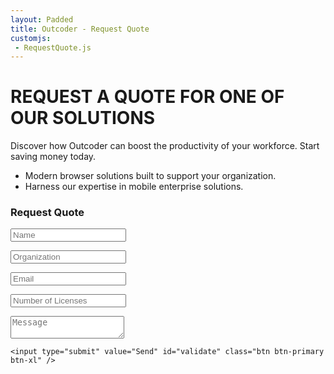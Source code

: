 ```yaml
---
layout: Padded
title: Outcoder - Request Quote
customjs:
 - RequestQuote.js
---
```


<div class="short">
<div class="row">
<div class="maincopy col-md-7 col-xs-12">
<h1>REQUEST A QUOTE FOR ONE OF OUR SOLUTIONS</h1>
<p>Discover how Outcoder can boost the productivity of your workforce. Start saving money today.</p>
<ul>
	<li>Modern browser solutions built to support your organization.</li>
	<li>Harness our expertise in mobile enterprise solutions.</li>
</ul>
</div>
<div class="call-to-action col-md-5 col-xs-12">
<div class="contact-form-cont">
<h3>Request Quote</h3>
<form action="https://formspree.io/f/xrgjzeky" method="post">
    <input type="text" name="name" class="form-control" placeholder="Name" />
    <p class="help-block"></p>
    <input type="text" name="Organization" class="form-control" placeholder="Organization" />
    <p class="help-block"></p>
    <input type="email" name="_replyto" id="email" class="form-control" placeholder="Email" required/>
    <p class="help-block"></p>
    <input type="text" name="LicenseCount" class="form-control" placeholder="Number of Licenses" />
    <p class="help-block"></p>
    <textarea type="text" name="MessageBody" class="form-control" placeholder="Message"></textarea>
    <input type="hidden" name="_next" value="http://outcoder.com/RequestQuote/FormSubmitted/" />
    <input type="hidden" name="_subject" value="Request Quote" />
    <input type="hidden" name="_format" value="plain" />
    <input type="text" name="_gotcha" style="display:none" />
    <input type="hidden" name="ProductId" id="ProductId" />
	<input type="hidden" name="PageId" id="RequestQuote" />
    <p class="help-block"></p>
             

    <input type="submit" value="Send" id="validate" class="btn btn-primary btn-xl" />
</form>
</div>
</div>
</div>
<div>

<h2 id='result'></h2>

